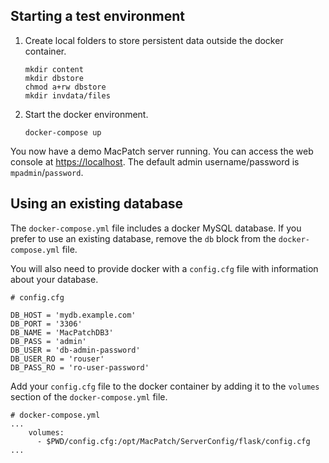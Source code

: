 ## Starting a test environment

1. Create local folders to store persistent data outside the docker container.

    ```
    mkdir content
    mkdir dbstore
    chmod a+rw dbstore
    mkdir invdata/files
    ```

2. Start the docker environment.

    ```
    docker-compose up
    ```

You now have a demo MacPatch server running. You can access the web console at [https://localhost](https://localhost). The default admin username/password is `mpadmin`/`password`.

## Using an existing database

The `docker-compose.yml` file includes a docker MySQL database. If you prefer to use an existing database, remove the `db` block from the `docker-compose.yml` file.

You will also need to provide docker with a `config.cfg` file with information about your database.

```
# config.cfg

DB_HOST = 'mydb.example.com'
DB_PORT = '3306'
DB_NAME = 'MacPatchDB3'
DB_PASS = 'admin'
DB_USER = 'db-admin-password'
DB_USER_RO = 'rouser'
DB_PASS_RO = 'ro-user-password'
```

Add your `config.cfg` file to the docker container by adding it to the `volumes` section of the `docker-compose.yml` file.

```
# docker-compose.yml
...
    volumes:
      - $PWD/config.cfg:/opt/MacPatch/ServerConfig/flask/config.cfg
...
```
